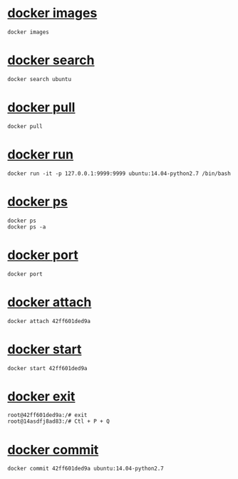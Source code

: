 # [docker images](01_docker_images.md)
```
docker images
```

# [docker search](02_docker_search.md)
```
docker search ubuntu
```

# [docker pull](03_docker_pull.md)
```
docker pull
```

# [docker run](04_docker_run.md)
```
docker run -it -p 127.0.0.1:9999:9999 ubuntu:14.04-python2.7 /bin/bash
```

# [docker ps](05_docker_ps.md)
```
docker ps
docker ps -a
```

# [docker port](06_docker_port.md)
```
docker port
```

# [docker attach](07_docker_attach.md)
```
docker attach 42ff601ded9a
```

# [docker start](08_docker_start.md)
```
docker start 42ff601ded9a
```

# [docker exit](09_docker_exit.md)
```
root@42ff601ded9a:/# exit
root@14asdfj8ad83:/# Ctl + P + Q
```

# [docker commit](10_docker_commit.md)
```
docker commit 42ff601ded9a ubuntu:14.04-python2.7
```
